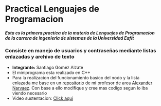 # PracticaI Lenguajes de Programacion
##### Esta es la primera practica de la materia de Lenguajes de Programacion de la carrera de ingenieria de sistemas de la Universidad Eafit
### Consiste en manejo de usuarios y contraseñas mediante listas enlazadas y archivo de texto
* **Integrante:** Santiago Gomez Alzate
* El miniprograma esta realizado en C++
* Para la realizacion del funcionamiento basico del nodo y la lista enlazada me base en un [repositorio](https://github.com/elmaestrotic/cpplistas "Link a repositorio de Github") de mi profesor de area [Alexander Narvaez](https://github.com/elmaestrotic "Perfil en Github"). Con base a ello modifique y cree mas codigo segun lo iba viendo necesario
* Video sustentacion: [Click aqui](https://youtu.be/bPoCCZ8VQGw "Video de Youtube")
